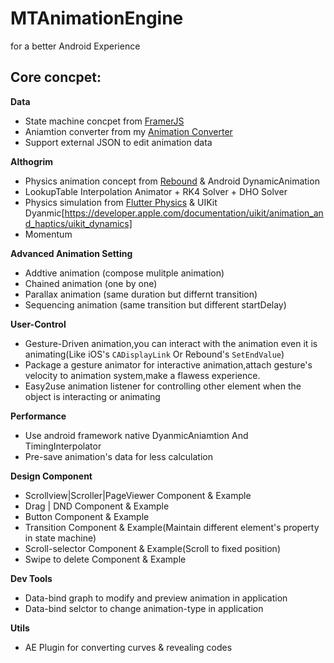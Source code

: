 # MTAnimationEngine
for a better Android Experience

## Core concpet:

**Data**

- State machine concpet from [FramerJS](https://github.com/koenbok/Framer/tree/master/framer)
- Aniamtion converter from my [Animation Converter](https://github.com/MartinRGB/AndroidInterpolator_AE)
- Support external JSON to edit animation data

**Althogrim**

- Physics animation concept from [Rebound](https://github.com/facebook/rebound) & Android DynamicAnimation
- LookupTable Interpolation Animator + RK4 Solver + DHO Solver
- Physics simulation from [Flutter Physics](https://api.flutter.dev/flutter/physics/physics-library.html) & UIKit Dyanmic[https://developer.apple.com/documentation/uikit/animation_and_haptics/uikit_dynamics]
- Momentum

**Advanced Animation Setting**

- Addtive animation (compose mulitple animation)
- Chained animation (one by one)
- Parallax animation (same duration but differnt transition)
- Sequencing animation (same transition but different startDelay)

**User-Control**

- Gesture-Driven animation,you can interact with the animation even it is animating(Like iOS's `CADisplayLink` Or Rebound's `SetEndValue`)
- Package a gesture animator for interactive animation,attach gesture's velocity to animation system,make a flawess experience.
- Easy2use animation listener for controlling other element when the object is interacting or animating

**Performance**

- Use android framework native DyanmicAniamtion And TimingInterpolator
- Pre-save animation's data for less calculation

**Design Component**

- Scrollview|Scroller|PageViewer Component & Example
- Drag | DND Component & Example
- Button Component & Example
- Transition Component & Example(Maintain different element's property in state machine)
- Scroll-selector Component & Example(Scroll to fixed position)
- Swipe to delete Component & Example

**Dev Tools**

- Data-bind graph to modify and preview animation in application
- Data-bind selctor to change animation-type in application

**Utils**

- AE Plugin for converting curves & revealing codes

